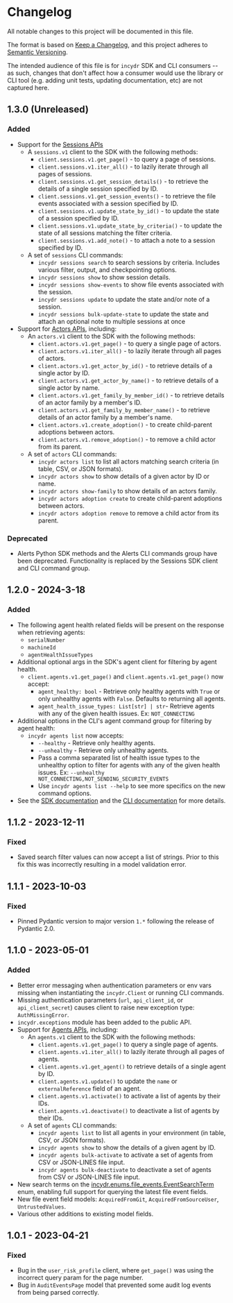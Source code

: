 # Changelog

 All notable changes to this project will be documented in this file.

 The format is based on [Keep a Changelog](https://keepachangelog.com/en/1.0.0/),
 and this project adheres to [Semantic Versioning](https://semver.org/spec/v2.0.0.html).

 The intended audience of this file is for `incydr` SDK and CLI consumers -- as such, changes that don't affect
 how a consumer would use the library or CLI tool (e.g. adding unit tests, updating documentation, etc) are not captured
 here.

## 1.3.0 (Unreleased)

### Added

- Support for the [Sessions APIs](https://developer.code42.com/api/#tag/Alerts-and-Sessions)
  - A `sessions.v1` client to the SDK with the following methods:
    - `client.sessions.v1.get_page()` - to query a page of sessions.
    - `client.sessions.v1.iter_all()` - to lazily iterate through all pages of sessions.
    - `client.sessions.v1.get_session_details()` - to retrieve the details of a single session specified by ID.
    - `client.sessions.v1.get_session_events()` - to retrieve the file events associated with a session specified by ID.
    - `client.sessions.v1.update_state_by_id()` - to update the state of a session specified by ID.
    - `client.sessions.v1.update_state_by_criteria()` - to update the state of all sessions matching the filter criteria.
    - `client.sessions.v1.add_note()` - to attach a note to a session specified by ID.
  - A set of `sessions` CLI commands:
    - `incydr sessions search` to search sessions by criteria. Includes various filter, output, and checkpointing options.
    - `incydr sessions show` to show session details.
    - `incydr sessions show-events` to show file events associated with the session.
    - `incydr sessions update` to update the state and/or note of a session.
    - `incydr sessions bulk-update-state` to update the state and attach an optional note to multiple sessions at once
- Support for [Actors APIs](https://developer.code42.com/api/#tag/Actors), including:
  - An `actors.v1` client to the SDK with the following methods:
    - `client.actors.v1.get_page()` - to query a single page of actors.
    - `client.actors.v1.iter_all()` - to lazily iterate through all pages of actors.
    - `client.actors.v1.get_actor_by_id()` - to retrieve details of a single actor by ID.
    - `client.actors.v1.get_actor_by_name()` - to retrieve details of a single actor by name.
    - `client.actors.v1.get_family_by_member_id()` - to retrieve details of an actor family by a member's ID.
    - `client.actors.v1.get_family_by_member_name()` - to retrieve details of an actor family by a member's name.
    - `client.actors.v1.create_adoption()` - to create child-parent adoptions between actors.
    - `client.actors.v1.remove_adoption()` - to remove a child actor from its parent.
  - A set of `actors` CLI commands:
    - `incydr actors list` to list all actors matching search criteria (in table, CSV, or JSON formats).
    - `incydr actors show` to show details of a given actor by ID or name.
    - `incydr actors show-family` to show details of an actors family.
    - `incydr actors adoption create` to create child-parent adoptions between actors.
    - `incydr actors adoption remove` to remove a child actor from its parent.

### Deprecated

- Alerts Python SDK methods and the Alerts CLI commands group have been deprecated.  Functionality is replaced by the Sessions SDK client and CLI command group.

## 1.2.0 - 2024-3-18

### Added

- The following agent health related fields will be present on the response when retrieving agents:
  - `serialNumber`
  - `machineId`
  - `agentHealthIssueTypes`
- Additional optional args in the SDK's agent client for filtering by agent health.
  - `client.agents.v1.get_page()` and `client.agents.v1.get_page()` now accept:
    - `agent_healthy: bool` - Retrieve only healthy agents with `True` or only unhealthy agents with `False`.  Defaults to returning all agents.
    - `agent_health_issue_types: List[str] | str`- Retrieve agents with any of the given health issues. Ex: `NOT_CONNECTING`
- Additional options in the CLI's agent command group for filtering by agent health:
  - `incydr agents list` now accepts:
    - `--healthy` - Retrieve only healthy agents.
    - `--unhealthy` - Retrieve only unhealthy agents.
    - Pass a comma separated list of health issue types to the unhealthy option to filter for agents with any of the given health issues. Ex: `--unhealthy NOT_CONNECTING,NOT_SENDING_SECURITY_EVENTS`
    - Use `incydr agents list --help` to see more specifics on the new command options.
- See the [SDK documentation](https://developer.code42.com/sdk/clients/agents/) and the [CLI documentation](https://developer.code42.com/cli/cmds/agents/#agents-list) for more details.

## 1.1.2 - 2023-12-11

### Fixed

- Saved search filter values can now accept a list of strings.  Prior to this fix this was incorrectly resulting in a model validation error.

## 1.1.1 - 2023-10-03

### Fixed

- Pinned Pydantic version to major version `1.*` following the release of Pydantic 2.0.

## 1.1.0 - 2023-05-01

### Added

- Better error messaging when authentication parameters or env vars missing when instantiating the `incydr.Client` or running CLI commands.
- Missing authentication parameters (`url`, `api_client_id`, or `api_client_secret`) causes client to raise new exception type: `AuthMissingError`.
- `incydr.exceptions` module has been added to the public API.
- Support for [Agents APIs](https://developer.code42.com/api/#tag/Agents), including:
  - An `agents.v1` client to the SDK with the following methods:
    - `client.agents.v1.get_page()` to query a single page of agents.
    - `client.agents.v1.iter_all()` to lazily iterate through all pages of agents.
    - `client.agents.v1.get_agent()` to retrieve details of a single agent by ID.
    - `client.agents.v1.update()` to update the `name` or `externalReference` field of an agent.
    - `client.agents.v1.activate()` to activate a list of agents by their IDs.
    - `client.agents.v1.deactivate()` to deactivate a list of agents by their IDs.
  - A set of `agents` CLI commands:
    - `incydr agents list` to list all agents in your environment (in table, CSV, or JSON formats).
    - `incydr agents show` to show the details of a given agent by ID.
    - `incydr agents bulk-activate` to activate a set of agents from CSV or JSON-LINES file input.
    - `incydr agents bulk-deactivate` to deactivate a set of agents from CSV or JSON-LINES file input.
- New search terms on the [incydr.enums.file_events.EventSearchTerm](https://developer.code42.com/sdk/enums/#event-search-terms) enum, enabling full support for querying the latest file event fields.
- New file event field models: `AcquiredFromGit`, `AcquiredFromSourceUser`, `UntrustedValues`.
- Various other additions to existing model fields.

## 1.0.1 - 2023-04-21

### Fixed

- Bug in the `user_risk_profile` client, where `get_page()` was using the incorrect query param for the page number.
- Bug in `AuditEventsPage` model that prevented some audit log events from being parsed correctly.
